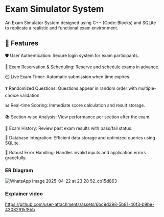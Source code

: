 # Exam Simulator System
An Exam Simulator System designed using C++ (Code::Blocks) and SQLite to replicate a realistic and functional exam environment.


## 📌 Features

🛡️ User Authentication: Secure login system for exam participants.

📅 Exam Reservation & Scheduling: Reserve and schedule exams in advance.

⏲️ Live Exam Timer: Automatic submission when time expires.

❓ Randomized Questions: Questions appear in random order with multiple-choice validation.

📊 Real-time Scoring: Immediate score calculation and result storage.

📚 Section-wise Analysis: View performance per section after the exam.

📅 Exam History: Review past exam results with pass/fail status.

💾 Database Integration: Efficient data storage and optimized queries using SQLite.

🚨 Robust Error Handling: Handles invalid inputs and application errors gracefully.

### ER Diagram 
![WhatsApp Image 2025-04-22 at 23 28 52_cb15d863](https://github.com/user-attachments/assets/49904f6b-989d-4af0-8966-3109827e0d8e)

### Explainer video 
https://github.com/user-attachments/assets/6bc9d398-5b81-46f3-b9be-43082915f8bb


